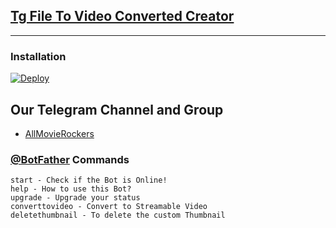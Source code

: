 ## [Tg File To Video Converted Creator](https://telegram.dog/shreevish)
---


### Installation

[![Deploy](https://www.herokucdn.com/deploy/button.svg)](https://heroku.com/deploy?template=https://github.com/SatyuShree000/Tg-File-To-Video-Converter/tree/master)

## Our Telegram Channel and Group

* [AllMovieRockers](https://telegram.dog/allmovierockers)


### [@BotFather](https://telegram.dog/BotFather) Commands

```
start - Check if the Bot is Online!
help - How to use this Bot?
upgrade - Upgrade your status
converttovideo - Convert to Streamable Video
deletethumbnail - To delete the custom Thumbnail
```
